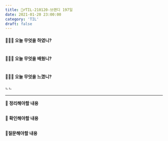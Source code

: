 ```yaml
---
title: 🏃‍♂️TIL-210120-브랜디 197일
date: 2021-01-20 23:00:00
category: 'TIL'
draft: false
---
```




#### 👨🏻‍💻 오늘 무엇을 하였니?

```

```


#### 👨🏻‍🎓 오늘 무엇을 배웠니?

```

```

#### 💆🏻‍♂️ 오늘 무엇을 느꼈니?

```
ㄴㄴ
```

---

**📝 정리해야할 내용**

```

```

**🔎 확인해야할 내용**

```

```

**🤔질문해야할 내용**

```

```

